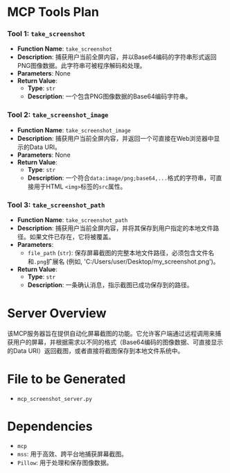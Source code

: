 # MCP Tools Plan

### Tool 1: `take_screenshot`

*   **Function Name**: `take_screenshot`
*   **Description**: 捕获用户当前全屏内容，并以Base64编码的字符串形式返回PNG图像数据。此字符串可被程序解码和处理。
*   **Parameters**: None
*   **Return Value**:
    *   **Type**: `str`
    *   **Description**: 一个包含PNG图像数据的Base64编码字符串。

### Tool 2: `take_screenshot_image`

*   **Function Name**: `take_screenshot_image`
*   **Description**: 捕获用户当前全屏内容，并返回一个可直接在Web浏览器中显示的Data URI。
*   **Parameters**: None
*   **Return Value**:
    *   **Type**: `str`
    *   **Description**: 一个符合`data:image/png;base64,...`格式的字符串，可直接用于HTML `<img>`标签的`src`属性。

### Tool 3: `take_screenshot_path`

*   **Function Name**: `take_screenshot_path`
*   **Description**: 捕获用户当前全屏内容，并将其保存到用户指定的本地文件路径。如果文件已存在，它将被覆盖。
*   **Parameters**:
    *   `file_path` (`str`): 保存屏幕截图的完整本地文件路径，必须包含文件名和`.png`扩展名 (例如, 'C:/Users/user/Desktop/my_screenshot.png')。
*   **Return Value**:
    *   **Type**: `str`
    *   **Description**: 一条确认消息，指示截图已成功保存到的路径。

# Server Overview

该MCP服务器旨在提供自动化屏幕截图的功能。它允许客户端通过远程调用来捕获用户的屏幕，并根据需求以不同的格式（Base64编码的图像数据、可直接显示的Data URI）返回截图，或者直接将截图保存到本地文件系统中。

# File to be Generated

*   `mcp_screenshot_server.py`

# Dependencies

*   `mcp`
*   `mss`: 用于高效、跨平台地捕获屏幕截图。
*   `Pillow`: 用于处理和保存图像数据。